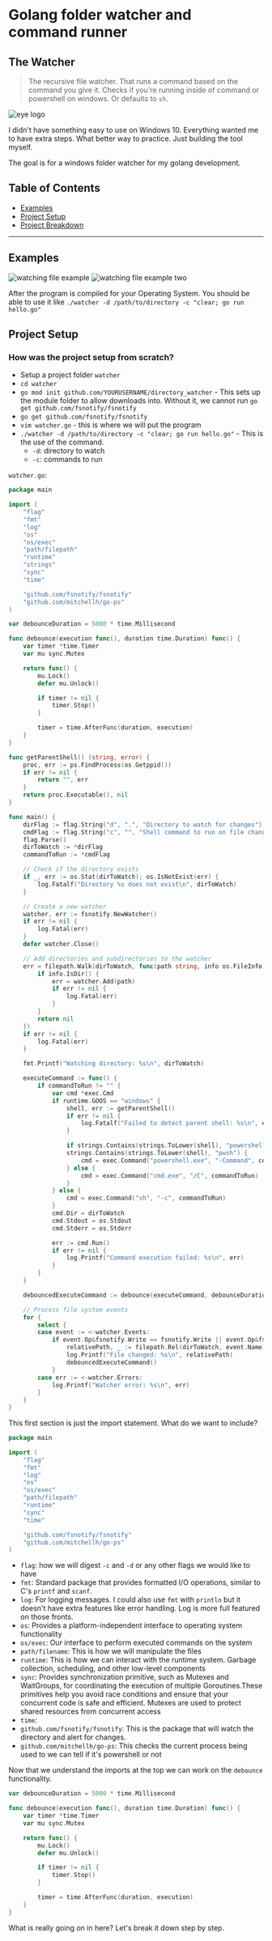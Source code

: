 # Golang folder watcher and command runner


## The Watcher

> The recursive file watcher. That runs a command based on the command
you give it. Checks if you're running inside of command or powershell on
windows. Or defaults to `sh`.

![eye logo](./public/imgs/eye_icon.jpg)

I didn't have something easy to use on Windows 10. Everything wanted me
to have extra steps. What better way to practice. Just building the tool
myself.

The goal is for a windows folder watcher for my golang development.

## Table of Contents
* [Examples](#examples)
* [Project Setup](#project-setup)
* [Project Breakdown](#project-breakdown)

---

## Examples

![watching file example](./public/imgs/golang_watcher.png)
![watching file example two](./public/imgs/golang_watcher_2.png)

After the program is compiled for your Operating System. You should be
able to use it like `./watcher -d /path/to/directory -c "clear; go run hello.go"`

## Project Setup

### How was the project setup from scratch?

* Setup a project folder `watcher`
* `cd watcher`
* `go mod init github.com/YOURUSERNAME/directory_watcher` - This sets up
	the module folder to allow downloads into. Without it, we cannot run
	`go get github.com/fsnotify/fsnotify`
* `go get github.com/fsnotify/fsnotify`
* `vim watcher.go` - this is where we will put the program
* `./watcher -d /path/to/directory -c "clear; go run hello.go"` - This
	is the use of the command.
	- `-d`: directory to watch
	- `-c`: commands to run

`watcher.go`:

```go
package main

import (
	"flag"
	"fmt"
	"log"
	"os"
	"os/exec"
	"path/filepath"
	"runtime"
	"strings"
	"sync"
	"time"

	"github.com/fsnotify/fsnotify"
	"github.com/mitchellh/go-ps"
)

var debounceDuration = 5000 * time.Millisecond

func debounce(execution func(), duration time.Duration) func() {
	var timer *time.Timer
	var mu sync.Mutex

	return func() {
		mu.Lock()
		defer mu.Unlock()

		if timer != nil {
			timer.Stop()
		}

		timer = time.AfterFunc(duration, execution)
	}
}

func getParentShell() (string, error) {
	proc, err := ps.FindProcess(os.Getppid())
	if err != nil {
		return "", err
	}
	return proc.Executable(), nil
}

func main() {
	dirFlag := flag.String("d", ".", "Directory to watch for changes")
	cmdFlag := flag.String("c", "", "Shell command to run on file changes")
	flag.Parse()
	dirToWatch := *dirFlag
	commandToRun := *cmdFlag

	// Check if the directory exists
	if _, err := os.Stat(dirToWatch); os.IsNotExist(err) {
		log.Fatalf("Directory %s does not exist\n", dirToWatch)
	}

	// Create a new watcher
	watcher, err := fsnotify.NewWatcher()
	if err != nil {
		log.Fatal(err)
	}
	defer watcher.Close()

	// Add directories and subdirectories to the watcher
	err = filepath.Walk(dirToWatch, func(path string, info os.FileInfo, err error) error {
		if info.IsDir() {
			err = watcher.Add(path)
			if err != nil {
				log.Fatal(err)
			}
		}
		return nil
	})
	if err != nil {
		log.Fatal(err)
	}

	fmt.Printf("Watching directory: %s\n", dirToWatch)

	executeCommand := func() {
		if commandToRun != "" {
			var cmd *exec.Cmd
			if runtime.GOOS == "windows" {
				shell, err := getParentShell()
				if err != nil {
					log.Fatalf("Failed to detect parent shell: %s\n", err)
				}

				if strings.Contains(strings.ToLower(shell), "powershell") ||
				strings.Contains(strings.ToLower(shell), "pwsh") {
					cmd = exec.Command("powershell.exe", "-Command", commandToRun)
				} else {
					cmd = exec.Command("cmd.exe", "/C", commandToRun)
				}
			} else {
				cmd = exec.Command("sh", "-c", commandToRun)
			}
			cmd.Dir = dirToWatch
			cmd.Stdout = os.Stdout
			cmd.Stderr = os.Stderr

			err := cmd.Run()
			if err != nil {
				log.Printf("Command execution failed: %s\n", err)
			}
		}
	}

	debouncedExecuteCommand := debounce(executeCommand, debounceDuration)

	// Process file system events
	for {
		select {
		case event := <-watcher.Events:
			if event.Op&fsnotify.Write == fsnotify.Write || event.Op&fsnotify.Create == fsnotify.Create {
				relativePath, _ := filepath.Rel(dirToWatch, event.Name)
				log.Printf("File changed: %s\n", relativePath)
				debouncedExecuteCommand()
			}
		case err := <-watcher.Errors:
			log.Printf("Watcher error: %s\n", err)
		}
	}
}
```

This first section is just the import statement. What do we want to
include?

```go
package main

import (
	"flag"
	"fmt"
	"log"
	"os"
	"os/exec"
	"path/filepath"
	"runtime"
	"sync"
	"time"

	"github.com/fsnotify/fsnotify"
	"github.com/mitchellh/go-ps"
)
```

* `flag`: how we will digest `-c` and `-d` or any other flags we would
	like to have
* `fmt`: Standard package that provides formatted I/O operations,
	similar to C's `printf` and `scanf`.
* `log`: For logging messages. I could also use `fmt` with `println` but
	it doesn't have extra features like error handling. Log is more full
	featured on those fronts.
* `os`: Provides a platform-independent interface to operating system
	functionality
* `os/exec`: Our interface to perform executed commands on the system
* `path/filename`: This is how we will manipulate the files
* `runtime`: This is how we can interact with the runtime system.
	Garbage collection, scheduling, and other low-level components
* `sync`: Provides synchronization primitive, such as Mutexes and
	WaitGroups, for coordinating the execution of multiple
	Goroutines.These primitives help you avoid race conditions and ensure
	that your concurrent code is safe and efficient. Mutexes are used to
	protect shared resources from concurrent access
* `time`:
* `github.com/fsnotify/fsnotify`: This is the package that will watch
	the directory and alert for changes.
* `github.com/mitchellh/go-ps`: This checks the current process being
	used to we can tell if it's powershell or not

Now that we understand the imports at the top we can work on the
`debounce` functionality.

```go
var debounceDuration = 5000 * time.Millisecond

func debounce(execution func(), duration time.Duration) func() {
	var timer *time.Timer
	var mu sync.Mutex

	return func() {
		mu.Lock()
		defer mu.Unlock()

		if timer != nil {
			timer.Stop()
		}

		timer = time.AfterFunc(duration, execution)
	}
}
```

What is really going on in here? Let's break it down step by step.
